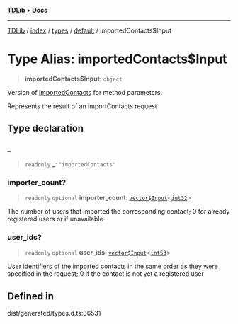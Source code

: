 [**TDLib**](../../../../../../README.md) • **Docs**

***

[TDLib](../../../../../../modules.md) / [index](../../../../../README.md) / [types](../../../README.md) / [default](../README.md) / importedContacts$Input

# Type Alias: importedContacts$Input

> **importedContacts$Input**: `object`

Version of [importedContacts](importedContacts-1.md) for method parameters.

Represents the result of an importContacts request

## Type declaration

### \_

> `readonly` **\_**: `"importedContacts"`

### importer\_count?

> `readonly` `optional` **importer\_count**: [`vector$Input`](vector$Input.md)\<[`int32`](int32-1.md)\>

The number of users that imported the corresponding contact; 0 for already registered users or if unavailable

### user\_ids?

> `readonly` `optional` **user\_ids**: [`vector$Input`](vector$Input.md)\<[`int53`](int53-1.md)\>

User identifiers of the imported contacts in the same order as they were specified in the request; 0 if the contact is not yet a registered user

## Defined in

dist/generated/types.d.ts:36531
